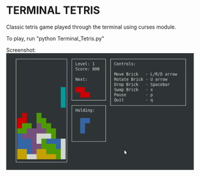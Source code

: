 <h1>TERMINAL TETRIS</h1>

Classic tetris game played through the terminal using curses module.

To play, run "python Terminal_Tetris.py"

Screenshot:
<img src="tetris_screenshot.png"></img>
